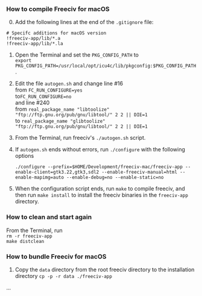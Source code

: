### How to compile Freeciv for macOS

0. Add the following lines at the end of the `.gitignore` file:
```
# Specifc additions for macOS version
!freeciv-app/lib/*.a
!freeciv-app/lib/*.la
```

1. Open the Terminal and set the `PKG_CONFIG_PATH` to  
`export PKG_CONFIG_PATH=/usr/local/opt/icu4c/lib/pkgconfig:$PKG_CONFIG_PATH`.

2. Edit the file `autogen.sh` and change line \#16  
from `FC_RUN_CONFIGURE=yes`  
to`FC_RUN_CONFIGURE=no`  
and line \#240  
from  `real_package_name "libtoolize"  "ftp://ftp.gnu.org/pub/gnu/libtool/" 2 2 || DIE=1`  
to `real_package_name "glibtoolize" "ftp://ftp.gnu.org/pub/gnu/libtool/" 2 2 || DIE=1`  

3. From the Terminal, run freeciv's `./autogen.sh` script.

4. If `autogen.sh` ends without errors, run `./configure` with the following options

    `./configure --prefix=$HOME/Development/freeciv-mac/freeciv-app --enable-client=gtk3.22,gtk3,sdl2 --enable-freeciv-manual=html --enable-mapimg=auto --enable-debug=no --enable-static=no`

5. When the configuration script ends, run `make` to compile freeciv, and then run `make install` to install the freeciv binaries in the `freeciv-app` directory.


### How to clean and start again

From the Terminal, run  
    `rm -r freeciv-app`  
    `make distclean`


### How to bundle Freeciv for macOS

1. Copy the `data` directory from the root freeciv directory to the installation directory
    `cp -p -r data ./freeciv-app`

...
